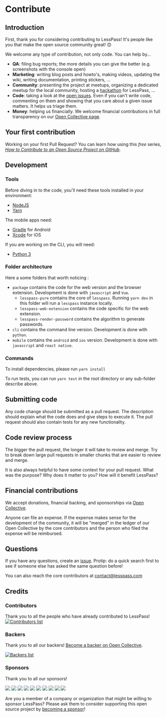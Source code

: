 # Contribute

## Introduction

First, thank you for considering contributing to LessPass! It's people like you that make the open source community great! 😊

We welcome any type of contribution, not only code. You can help by...

- **QA**: filing bug reports; the more details you can give the better (e.g. screenshots with the console open)
- **Marketing**: writing blog posts and howto's, making videos, updating the wiki, writing documentation, printing stickers, ...
- **Community**: presenting the project at meetups, organizing a dedicated meetup for the local community, hosting a [hackathon](https://en.wikipedia.org/wiki/Hackathon) for LessPass, ...
- **Code**: taking a look at the [open issues](issues). Even if you can't write code, commenting on them and showing that you care about a given issue matters. It helps us triage them.
- **Money**: helping us financially. We welcome financial contributions in full transparency on our [Open Collective page](https://opencollective.com/lesspass).

## Your first contribution

Working on your first Pull Request? You can learn how using this *free* series, [*How to Contribute to an Open Source Project on GitHub*](https://egghead.io/series/how-to-contribute-to-an-open-source-project-on-github).

## Development

### Tools

Before diving in to the code, you'll need these tools installed in your environment:

 * [NodeJS](https://nodejs.org/)
 * [Yarn](https://yarnpkg.com/)

The mobile apps need:

 * [Gradle](https://developer.android.com/studio/build/) for Android
 * [Xcode](https://developer.apple.com/xcode/) for iOS

If you are working on the CLI, you will need:

 * [Python 3](https://www.python.org/)

### Folder architecture

Here a some folders that worth noticing :
 * `package` contains the code for the web version and the browser extension. Development is done with `javascript` and `Vue`.
   * `lesspass-pure` contains the core of `lesspass`. Running `yarn dev` in this folder will run a `lesspass` instance locally.
   * `lesspass-web-extension` contains the code specific for the web extension.
   * `lesspass-render-password` contains the algorithm to generate passwords.
 * `cli` contains the command line version. Development is done with `python`.
 * `mobile` contains the `android` and `ios` version. Development is done with `javascript` and `react native`.

### Commands

To install dependencies, please run `yarn install`

To run tests, you can run `yarn test` in the root directory or any sub-folder describe above.

## Submitting code

Any code change should be submitted as a pull request. The description should explain what the code does and give steps to execute it. The pull request should also contain tests for any new functionality.

## Code review process

The bigger the pull request, the longer it will take to review and merge. Try to break down large pull requests in smaller chunks that are easier to review and merge.

It is also always helpful to have some context for your pull request. What was the purpose? Why does it matter to you? How will it benefit LessPass?

## Financial contributions

We accept donations, financial backing, and sponsorships via [Open Collective](https://opencollective.com/lesspass).

Anyone can file an expense. If the expense makes sense for the development of the community, it will be "merged" in the ledger of our Open Collective by the core contributors and the person who filed the expense will be reimbursed.

## Questions

If you have any questions, create an [issue](issue). Protip: do a quick search first to see if someone else has asked the same question before!

You can also reach the core contributors at contact@lesspass.com

## Credits

### Contributors

Thank you to all the people who have already contributed to LessPass!
[![Contributors list](https://opencollective.com/lesspass/contributors.svg?width=890)](https://github.com/lesspass/lesspass/graphs/contributors)

### Backers

Thank you to all our backers! [Become a backer on Open Collective](https://opencollective.com/lesspass#backer).

<a href="https://opencollective.com/lesspass#backers" target="_blank">![Backers list](https://opencollective.com/lesspass/backers.svg?width=890)</a>

### Sponsors

Thank you to all our sponsors!

<a href="https://opencollective.com/lesspass/sponsor/0/website" target="_blank"><img src="https://opencollective.com/lesspass/sponsor/0/avatar.svg"></a>
<a href="https://opencollective.com/lesspass/sponsor/1/website" target="_blank"><img src="https://opencollective.com/lesspass/sponsor/1/avatar.svg"></a>
<a href="https://opencollective.com/lesspass/sponsor/2/website" target="_blank"><img src="https://opencollective.com/lesspass/sponsor/2/avatar.svg"></a>
<a href="https://opencollective.com/lesspass/sponsor/3/website" target="_blank"><img src="https://opencollective.com/lesspass/sponsor/3/avatar.svg"></a>
<a href="https://opencollective.com/lesspass/sponsor/4/website" target="_blank"><img src="https://opencollective.com/lesspass/sponsor/4/avatar.svg"></a>
<a href="https://opencollective.com/lesspass/sponsor/5/website" target="_blank"><img src="https://opencollective.com/lesspass/sponsor/5/avatar.svg"></a>
<a href="https://opencollective.com/lesspass/sponsor/6/website" target="_blank"><img src="https://opencollective.com/lesspass/sponsor/6/avatar.svg"></a>
<a href="https://opencollective.com/lesspass/sponsor/7/website" target="_blank"><img src="https://opencollective.com/lesspass/sponsor/7/avatar.svg"></a>
<a href="https://opencollective.com/lesspass/sponsor/8/website" target="_blank"><img src="https://opencollective.com/lesspass/sponsor/8/avatar.svg"></a>
<a href="https://opencollective.com/lesspass/sponsor/9/website" target="_blank"><img src="https://opencollective.com/lesspass/sponsor/9/avatar.svg"></a>

Are you a member of a company or organization that might be willing to sponsor LessPass? Please ask them to consider supporting this open source project by [becoming a sponsor](https://opencollective.com/lesspass#sponsor)!

<!-- This `CONTRIBUTING.md` is based on @nayafia's template https://github.com/nayafia/contributing-template -->
